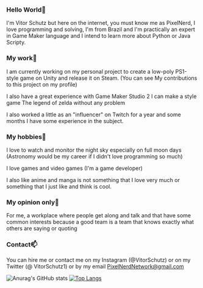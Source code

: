 ### Hello World👋

I'm Vitor Schutz but here on the internet, you must know me as PixelNerd, I love programming and solving, I'm from Brazil and I'm practically an expert in Game Maker language and I intend to learn more about Python or Java Scripty.

### My work🔧

I am currently working on my personal project to create a low-poly PS1-style game on Unity and release it on Steam. (You can see My contributions to this project on my profile)

I also have a great experience with Game Maker Studio 2 I can make a style game The legend of zelda without any problem


I also worked a little as an "influencer" on Twitch for a year and some months I have some experience in the subject.

### My hobbies🔭

I love to watch and monitor the night sky especially on full moon days (Astronomy would be my career if I didn't love programming so much)

I love games and video games (I'm a game developer)

I also like anime and manga is not something that I love very much or something that I just like and think is cool.

### My opinion only💬

For me, a workplace where people get along and talk and that have some common interests because a good team is a team that knows exactly what others are saying or quoting

### Contact📫

You can hire me or contact me on my Instagram (@VitorSchutz) or on my Twitter (@ VitorSchutz1) or by my email PixelNerdNetwork@gmail.com

![Anurag's GitHub stats](https://github-readme-stats.vercel.app/api?username=VitorSchutz&count_private=true&show_icons=true&theme=dark) [![Top Langs](https://github-readme-stats.vercel.app/api/top-langs/?username=VitorSchutz)](https://github.com/VitorSchutz/github-readme-stats&theme=dark)

##


